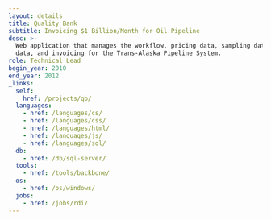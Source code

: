 ```yaml
---
layout: details
title: Quality Bank
subtitle: Invoicing $1 Billion/Month for Oil Pipeline
desc: >-
  Web application that manages the workflow, pricing data, sampling data, volume
  data, and invoicing for the Trans-Alaska Pipeline System.
role: Technical Lead
begin_year: 2010
end_year: 2012
_links:
  self:
    href: /projects/qb/
  languages:
    - href: /languages/cs/
    - href: /languages/css/
    - href: /languages/html/
    - href: /languages/js/
    - href: /languages/sql/
  db:
    - href: /db/sql-server/
  tools:
    - href: /tools/backbone/
  os:
    - href: /os/windows/
  jobs:
    - href: /jobs/rdi/
---
```

